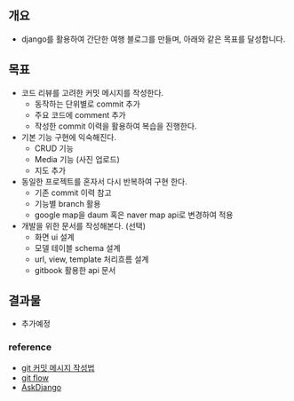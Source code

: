 ## 개요
- django를 활용하여 간단한 여행 블로그를 만들며, 아래와 같은 목표를 달성합니다.

## 목표
- 코드 리뷰를 고려한 커밋 메시지를 작성한다.
  - 동작하는 단위별로 commit 추가
  - 주요 코드에 comment 추가  
  - 작성한 commit 이력을 활용하여 복습을 진행한다.
- 기본 기능 구현에 익숙해진다.
  - CRUD 기능
  - Media 기능 (사진 업로드)
  - 지도 추가
- 동일한 프로젝트를 혼자서 다시 반복하여 구현 한다.
  - 기존 commit 이력 참고
  - 기능별 branch 활용
  - google map을 daum 혹은 naver map api로 변경하여 적용
- 개발을 위한 문서를 작성해본다. (선택)
  - 화면 ui 설계
  - 모델 테이블 schema 설계
  - url, view, template 처리흐름 설계
  - gitbook 활용한 api 문서

## 결과물
- 추가예정

### reference
- [git 커밋 메시지 작성법](https://item4.github.io/2016-11-01/How-to-Write-a-Git-Commit-Message/)
- [git flow](https://ujuc.github.io/2015/12/16/git-flow-github-flow-gitlab-flow/)
- [AskDjango](https://nomade.kr/vod/django/47/)
